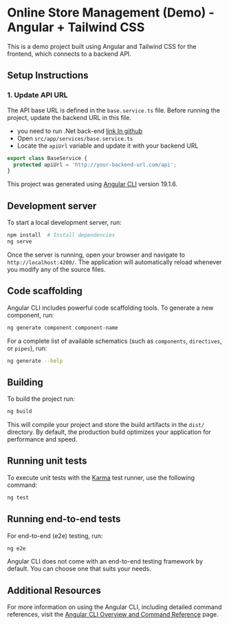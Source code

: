 # Online Store Management (Demo) - Angular + Tailwind CSS  

This is a demo project built using Angular and Tailwind CSS for the frontend, which connects to a backend API.  

## Setup Instructions  

### 1. Update API URL  
The API base URL is defined in the `base.service.ts` file. Before running the project, update the backend URL in this file.  

- you need to run .Net back-end  [link In github](https://github.com/mark701/BackEnd-NetAPi)  
- Open `src/app/services/base.service.ts`  
- Locate the `apiUrl` variable and update it with your backend URL  

```typescript
export class BaseService {
  protected apiUrl = 'http://your-backend-url.com/api';
}

```


This project was generated using [Angular CLI](https://github.com/angular/angular-cli) version 19.1.6.

## Development server

To start a local development server, run:

```bash
npm install  # Install dependencies  
ng serve
```

Once the server is running, open your browser and navigate to `http://localhost:4200/`. The application will automatically reload whenever you modify any of the source files.

## Code scaffolding

Angular CLI includes powerful code scaffolding tools. To generate a new component, run:

```bash
ng generate component component-name
```
For a complete list of available schematics (such as `components`, `directives`, or `pipes`), run:

```bash
ng generate --help
```

## Building

To build the project run:

```bash
ng build
```

This will compile your project and store the build artifacts in the `dist/` directory. By default, the production build optimizes your application for performance and speed.

## Running unit tests

To execute unit tests with the [Karma](https://karma-runner.github.io) test runner, use the following command:

```bash
ng test
```

## Running end-to-end tests

For end-to-end (e2e) testing, run:

```bash
ng e2e
```

Angular CLI does not come with an end-to-end testing framework by default. You can choose one that suits your needs.

## Additional Resources

For more information on using the Angular CLI, including detailed command references, visit the [Angular CLI Overview and Command Reference](https://angular.dev/tools/cli) page.
